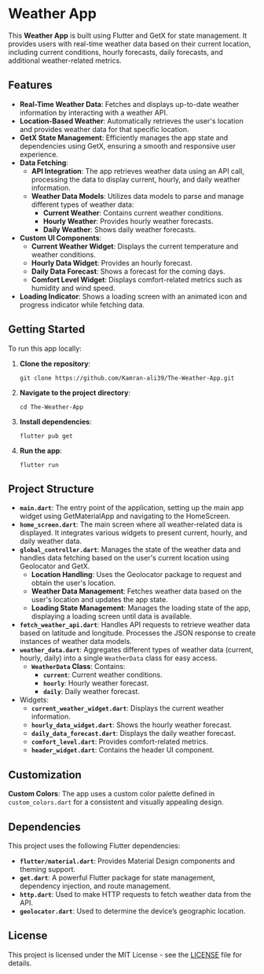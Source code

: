 <h1>Weather App</h1>

<p>This <strong>Weather App</strong> is built using Flutter and GetX for state management. It provides users with real-time weather data based on their current location, including current conditions, hourly forecasts, daily forecasts, and additional weather-related metrics.</p>

<h2>Features</h2>

<ul>
  <li><strong>Real-Time Weather Data</strong>: Fetches and displays up-to-date weather information by interacting with a weather API.</li>
  <li><strong>Location-Based Weather</strong>: Automatically retrieves the user's location and provides weather data for that specific location.</li>
  <li><strong>GetX State Management</strong>: Efficiently manages the app state and dependencies using GetX, ensuring a smooth and responsive user experience.</li>
  <li><strong>Data Fetching</strong>:
    <ul>
      <li><strong>API Integration</strong>: The app retrieves weather data using an API call, processing the data to display current, hourly, and daily weather information.</li>
      <li><strong>Weather Data Models</strong>: Utilizes data models to parse and manage different types of weather data:
        <ul>
          <li><strong>Current Weather</strong>: Contains current weather conditions.</li>
          <li><strong>Hourly Weather</strong>: Provides hourly weather forecasts.</li>
          <li><strong>Daily Weather</strong>: Shows daily weather forecasts.</li>
        </ul>
      </li>
    </ul>
  </li>
  <li><strong>Custom UI Components</strong>:
    <ul>
      <li><strong>Current Weather Widget</strong>: Displays the current temperature and weather conditions.</li>
      <li><strong>Hourly Data Widget</strong>: Provides an hourly forecast.</li>
      <li><strong>Daily Data Forecast</strong>: Shows a forecast for the coming days.</li>
      <li><strong>Comfort Level Widget</strong>: Displays comfort-related metrics such as humidity and wind speed.</li>
    </ul>
  </li>
  <li><strong>Loading Indicator</strong>: Shows a loading screen with an animated icon and progress indicator while fetching data.</li>
</ul>

<h2>Getting Started</h2>

<p>To run this app locally:</p>

<ol>
  <li><strong>Clone the repository</strong>:
    <pre><code>git clone https://github.com/Kamran-ali39/The-Weather-App.git</code></pre>
  </li>
  <li><strong>Navigate to the project directory</strong>:
    <pre><code>cd The-Weather-App</code></pre>
  </li>
  <li><strong>Install dependencies</strong>:
    <pre><code>flutter pub get</code></pre>
  </li>
  <li><strong>Run the app</strong>:
    <pre><code>flutter run</code></pre>
  </li>
</ol>

<h2>Project Structure</h2>

<ul>
  <li><strong><code>main.dart</code></strong>: The entry point of the application, setting up the main app widget using GetMaterialApp and navigating to the HomeScreen.</li>
  <li><strong><code>home_screen.dart</code></strong>: The main screen where all weather-related data is displayed. It integrates various widgets to present current, hourly, and daily weather data.</li>
  <li><strong><code>global_controller.dart</code></strong>: Manages the state of the weather data and handles data fetching based on the user's current location using Geolocator and GetX.
    <ul>
      <li><strong>Location Handling</strong>: Uses the Geolocator package to request and obtain the user's location.</li>
      <li><strong>Weather Data Management</strong>: Fetches weather data based on the user's location and updates the app state.</li>
      <li><strong>Loading State Management</strong>: Manages the loading state of the app, displaying a loading screen until data is available.</li>
    </ul>
  </li>
  <li><strong><code>fetch_weather_api.dart</code></strong>: Handles API requests to retrieve weather data based on latitude and longitude. Processes the JSON response to create instances of weather data models.</li>
  <li><strong><code>weather_data.dart</code></strong>: Aggregates different types of weather data (current, hourly, daily) into a single <code>WeatherData</code> class for easy access.
    <ul>
      <li><strong><code>WeatherData</code> Class</strong>: Contains:
        <ul>
          <li><strong><code>current</code></strong>: Current weather conditions.</li>
          <li><strong><code>hourly</code></strong>: Hourly weather forecast.</li>
          <li><strong><code>daily</code></strong>: Daily weather forecast.</li>
        </ul>
      </li>
    </ul>
  </li>
  <li>Widgets:
    <ul>
      <li><strong><code>current_weather_widget.dart</code></strong>: Displays the current weather information.</li>
      <li><strong><code>hourly_data_widget.dart</code></strong>: Shows the hourly weather forecast.</li>
      <li><strong><code>daily_data_forecast.dart</code></strong>: Displays the daily weather forecast.</li>
      <li><strong><code>comfort_level.dart</code></strong>: Provides comfort-related metrics.</li>
      <li><strong><code>header_widget.dart</code></strong>: Contains the header UI component.</li>
    </ul>
  </li>
</ul>

<h2>Customization</h2>

<p><strong>Custom Colors</strong>: The app uses a custom color palette defined in <code>custom_colors.dart</code> for a consistent and visually appealing design.</p>

<h2>Dependencies</h2>

<p>This project uses the following Flutter dependencies:</p>

<ul>
  <li><strong><code>flutter/material.dart</code></strong>: Provides Material Design components and theming support.</li>
  <li><strong><code>get.dart</code></strong>: A powerful Flutter package for state management, dependency injection, and route management.</li>
  <li><strong><code>http.dart</code></strong>: Used to make HTTP requests to fetch weather data from the API.</li>
  <li><strong><code>geolocator.dart</code></strong>: Used to determine the device’s geographic location.</li>
</ul>

<h2>License</h2>

<p>This project is licensed under the MIT License - see the <a href="LICENSE">LICENSE</a> file for details.</p>
